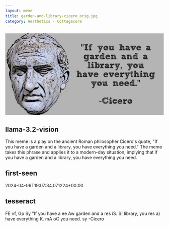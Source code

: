 ```yaml
---
layout: meme
title: garden-and-library-cicero_orig.jpg
category: Aesthetics - Cottagecore
---
```


<div markdown="0"><a href="garden-and-library-cicero_orig.jpg"><img class="photo" src="garden-and-library-cicero_orig.jpg" /></a>

<h2>llama-3.2-vision</h2>
<p title="Llama-3.2-11B is a really good model that probably gets the visual details right but doesn't understand literary or media references, and often fails to accurately represent the physical arrangement of objects and the implied relationships between the objects.">This meme is a play on the ancient Roman philosopher Cicero&#x27;s quote, &quot;If you have a garden and a library, you have everything you need.&quot; The meme takes this phrase and applies it to a modern-day situation, implying that if you have a garden and a library, you have everything you need.</p>

<h2>first-seen</h2>
<p title="Because Git doesn't preserve file modification times, this metadata file contains the file's modification time when it was added to the library.">2024-04-06T19:07:34.071224+00:00</p>

<h2>tesseract</h2>
<p title="Tesseract is often terrible and just gives a lot of nonsense characters, but it used to be the state of the art, and usually it is better at correctly representing text than llama-3.2-vision-11b.">FE vf, Gp Sy &quot;If you have a ee Aw garden and a res iS. S| library, you res a) have everything K. mA oC you need. sy -Cicero</p>

</div>

